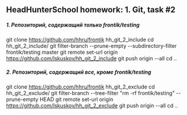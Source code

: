 # 
HeadHunterSchool homework: 1. Git, task #2
---------

##### 1. Репозиторий, содержащий только frontik/testing
git clone https://github.com/hhru/frontik hh_git_2_include
cd hh_git_2_include/
git filter-branch --prune-empty --subdirectory-filter frontik/testing master
git remote set-url origin https://github.com/Iskuskov/hh_git_2_include
git push origin --all
cd ..

##### 2. Репозиторий, содержащий все, кроме frontik/testing
git clone https://github.com/hhru/frontik hh_git_2_exclude
cd hh_git_2_exclude/
git filter-branch --tree-filter "rm -rf frontik/testing" --prune-empty HEAD
git remote set-url origin https://github.com/Iskuskov/hh_git_2_exclude
git push origin --all
cd ..
